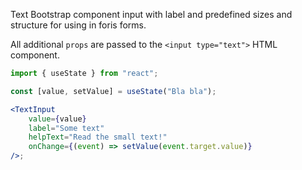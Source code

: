 Text Bootstrap component input with label and predefined sizes and structure for
using in foris forms.

All additional `props` are passed to the `<input type="text">` HTML component.

```jsx
import { useState } from "react";

const [value, setValue] = useState("Bla bla");

<TextInput
    value={value}
    label="Some text"
    helpText="Read the small text!"
    onChange={(event) => setValue(event.target.value)}
/>;
```
